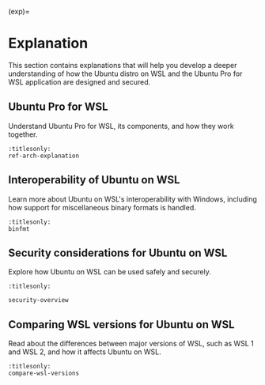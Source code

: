 (exp)=

# Explanation

This section contains explanations that will help you develop a deeper
understanding of how the Ubuntu distro on WSL and the Ubuntu Pro for WSL
application are designed and secured.

## Ubuntu Pro for WSL

Understand Ubuntu Pro for WSL, its components, and how they work together.

```{toctree}
:titlesonly:
ref-arch-explanation
```

## Interoperability of Ubuntu on WSL

Learn more about Ubuntu on WSL's interoperability with Windows, including how support for miscellaneous binary formats is handled.

```{toctree}
:titlesonly:
binfmt
```

## Security considerations for Ubuntu on WSL

Explore how Ubuntu on WSL can be used safely and securely.

```{toctree}
:titlesonly:

security-overview
```

## Comparing WSL versions for Ubuntu on WSL

Read about the differences between major versions of WSL, such as WSL 1 and WSL 2, and how it affects Ubuntu on WSL.

```{toctree}
:titlesonly:
compare-wsl-versions
```
